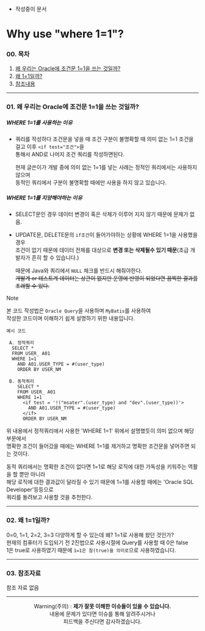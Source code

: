 - 작성중이 문서

# Why use "where 1=1"? 

### 00. 목차
  01. [왜 우리는 Oracle에 조건문 1=1을 쓰는 것일까?](https://github.com/hongcoding94/I-Wonder-Development/new/main#01-%EC%99%9C-%EC%9A%B0%EB%A6%AC%EB%8A%94-oracle%EC%97%90-%EC%A1%B0%EA%B1%B4%EB%AC%B8-11%EC%9D%84-%EC%93%B0%EB%8A%94-%EA%B2%83%EC%9D%BC%EA%B9%8C)
  02. [왜 1=1일까?](https://github.com/hongcoding94/I-Wonder-Development/new/main#02-%EC%99%9C-11%EC%9D%BC%EA%B9%8C)
  03. [참조내용](https://github.com/hongcoding94/I-Wonder-Development/new/main#03-%EC%B0%B8%EC%A1%B0%EC%9E%90%EB%A3%8C)

---

### 01. 왜 우리는 Oracle에 조건문 1=1을 쓰는 것일까?
##### WHERE 1=1를 사용하는 이유  
   - 쿼리를 작성하다 조건문을 넣을 때 조건 구분이 불명확할 때 의미 없는 1=1 조건을 걸고 이후 `<if test="조건">`을<br>
     통해서 AND로 나머지 조건 쿼리를 작성하면된다.<br/>

     현재 글쓴이가 개발 중에 의미 없는 1=1를 넣는 사례는 정적인 쿼리에서는 사용하지 않으며<br/>
     동적인 쿼리에서 구분이 불명확할 때에만 사용을 하지 않고 있습니다.
     
##### WHERE 1=1를 지양해야하는 이유
  - SELECT문인 경우 데이터 변경이 혹은 삭제가 이루어 지지 않기 때문에 문제가 없음.
  - UPDATE문, DELETE문의 `if조건`이 들어가야하는 상황에 WHERE 1=1을 사용했을 경우<br/>
    조건이 없기 때문에 데이터 전체를 대상으로 **변경 또는 삭제될수 있기 때문**(초급 개발자가 흔히 할 수 있습니다.)<br/>
    
    때문에 Java와 쿼리에서 `NULL` 체크를 반드시 해줘야한다.<br/>
    ~~개발계 or 테스트계 데이터는 상관이 없지만 운영에 반영이 되었다면 끔찍한 결과를 초래할 수 있다.~~


> [!NOTE]
> 본 코드 작성법은 `Oracle Query`을 사용하며 `MyBatis`를 사용하여
<br>작성한 코드이며 이해하기 쉽게 설명하기 위한 내용입니다.

`예시 코드`
```
 A. 정적쿼리
  SELECT *
  FROM USER_ A01
  WHERE 1=1
    AND A01.USER_TYPE = #(user_type)
    ORDER BY USER_NM

 B. 동적쿼리
    SELECT * 
    FROM USER_ A01
    WHERE 1=1
      <if test = '!("msater".(user_type) and "dev".(user_type))'>
        AND A01.USER_TYPE = #(user_type)
      </if>
      ORDER BY USER_NM
```

위 내용에서 정적쿼리에서 사용한 'WHERE 1=1' 위에서 설명했듯이 의미 없으며 해당 부문에서<br/>
명확한 조건이 들어갔을 때에는 WHERE 1=1를 제거하고 명확한 조건문을 넣어주면 되는 것이다.

동적 쿼리에서는 명확한 조건이 없다면 1=1로 해당 로직에 대한 가독성을 키워주는 역활을 할 뿐만 아니라<br/>
해당 로직에 대한 결과값이 달라질 수 있기 때문에 1=1를 사용할 때에는 'Oracle SQL Developer'등등으로<br/>
쿼리를 돌려보고 사용할 것을 추천한다.

---
### 02. 왜 1=1일까?
0=0, 1=1, 2=2, 3=3 다양하게 할 수 있는데 왜? 1=1로 사용해 왔던 것인가?<br/>
현재의 컴퓨터가 도입되기 전 2진법으로 사용시절에 Query를 사용할 때 0은 false<br/>
1은 true로 사용하였기 때문에 `1=1은 참(true)을 의미로`으로 사용하였습니다.

---
### 03. 참조자료

  참조 자료 없음


<hr>
<div align="center">
  Warning(주의) : <b>제가 잘못 이해한 이슈들이 있을 수 있습니다. </b><br>
  내용에 문제가 있다면 이슈를 통해 알려주시거나 <br>
  피드백을 주신다면 감사하겠습니다.
</div>
